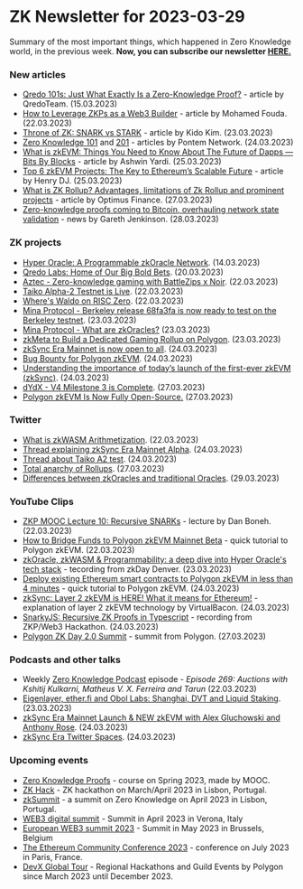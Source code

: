 # ZK Newsletter for 2023-03-29
Summary of the most important things, which happened in Zero Knowledge world, in the previous week. **Now, you can subscribe our newsletter [HERE.](https://zknewsletter.com/)**

### New articles 
* [Qredo 101s: Just What Exactly Is a Zero-Knowledge Proof?](https://www.qredo.com/blog/qredo-101s-just-what-exactly-is-a-zero-knowledge-proof) - article by QredoTeam. (15.03.2023)
* [How to Leverage ZKPs as a Web3 Builder](https://medium.com/alliancedao/how-to-leverage-zkps-as-a-web3-builder-ae504783973d) - article by Mohamed Fouda. (22.03.2023)
* [Throne of ZK: SNARK vs STARK](https://medium.com/@kido.kim/throne-of-zk-snark-vs-stark-e449984d5c36) - article by Kido Kim. (23.03.2023)
* [Zero Knowledge 101](https://blog.pontem.network/zero-knowledge-101-fc7476e984c3) and [201](https://blog.pontem.network/zero-knowledge-201-16864126768d) - articles by Pontem Network. (24.03.2023)
* [What is zkEVM: Things You Need to Know About The Future of Dapps — Bits By Blocks](https://medium.com/@ashwin.yar/what-is-zkevm-things-you-need-to-know-about-the-future-of-dapps-bits-by-blocks-378d272fa48) - article by Ashwin Yardi. (25.03.2023)
* [Top 6 zkEVM Projects: The Key to Ethereum’s Scalable Future](https://medium.com/@henrydj9060/top-6-zkevm-projects-the-key-to-ethereums-scalable-future-baa7317f2cec) - article by Henry DJ. (25.03.2023)
* [What is ZK Rollup? Advantages, limitations of Zk Rollup and prominent projects](https://medium.com/leclevietnam/what-is-zk-rollup-advantages-limitations-of-zk-rollup-and-prominent-projects-5883872cbc71) - article by Optimus Finance. (27.03.2023)
* [Zero-knowledge proofs coming to Bitcoin, overhauling network state validation](https://cointelegraph.com/news/zero-knowledge-proofs-coming-to-bitcoin-overhauling-network-state-validation) - news by Gareth Jenkinson. (28.03.2023)

### ZK projects
* [Hyper Oracle: A Programmable zkOracle Network](https://mirror.xyz/hyperoracleblog.eth/qbefsToFgFxBZBocwlkX-HXbpeUzZiv2UB5CmxcaFTM). (14.03.2023)
* [Qredo Labs: Home of Our Big Bold Bets](https://www.qredo.com/blog/qredo-labs-home-of-our-big-bold-bets). (20.03.2023)
* [Aztec - Zero-knowledge gaming with BattleZips x Noir](https://medium.com/aztec-protocol/zero-knowledge-gaming-with-battlezips-x-noir-50b046c158b3). (22.03.2023)
* [Taiko Alpha-2 Testnet is Live](https://mirror.xyz/labs.taiko.eth/A6G6TNN-CXDAhl42k_bNHg_20fyGcT0xH-LBBSOPNzU). (22.03.2023)
* [Where's Waldo on RISC Zero](https://www.risczero.com/blog/waldo). (22.03.2023)
* [Mina Protocol - Berkeley release 68fa3fa is now ready to test on the Berkeley testnet](https://github.com/MinaProtocol/mina/discussions/12905). (23.03.2023)
* [Mina Protocol - What are zkOracles?](https://minaprotocol.com/blog/what-are-zkoracles) (23.03.2023)
* [zkMeta to Build a Dedicated Gaming Rollup on Polygon](https://polygon.technology/blog/zkmeta-to-build-a-dedicated-gaming-rollup-on-polygon). (23.03.2023)
* [zkSync Era Mainnet is now open to all](https://blog.matter-labs.io/gm-zkevm-171b12a26b36). (24.03.2023)
* [Bug Bounty for Polygon zkEVM](https://polygon.technology/blog/bug-bounty-for-polygon-zkevm). (24.03.2023)
* [Understanding the importance of today’s launch of the first-ever zkEVM (zkSync)](https://medium.com/@javrela/understanding-the-importance-of-todays-launch-of-the-first-ever-zkevm-85a021087d70). (24.03.2023)
* [dYdX - V4 Milestone 3 is Complete](https://dydx.exchange/blog/v4-milestone-3-is-complete). (27.03.2023)
* [Polygon zkEVM Is Now Fully Open-Source.](https://polygon.technology/blog/polygon-zkevm-is-now-fully-open-source) (27.03.2023)

### Twitter
* [What is zkWASM Arithmetization](https://twitter.com/Suci_Community/status/1638336435148427264). (22.03.2023)
* [Thread explaining zkSync Era Mainnet Alpha](https://twitter.com/zksync/status/1639251197898129408/). (24.03.2023)
* [Thread about Taiko A2 test](https://twitter.com/MikkoIkola/status/1639343731882209280). (24.03.2023)
* [Total anarchy of Rollups](https://twitter.com/taikoxyz/status/1640408281826091008). (27.03.2023)
* [Differences between zkOracles and traditional Oracles](https://twitter.com/HyperOracle/status/1640231473625333760). (29.03.2023)

### YouTube Clips
* [ZKP MOOC Lecture 10: Recursive SNARKs](https://www.youtube.com/watch?v=0LW-qeVe6QI) - lecture by Dan Boneh. (22.03.2023)
* [How to Bridge Funds to Polygon zkEVM Mainnet Beta](https://www.youtube.com/watch?v=olbSeX8SKI4) - quick tutorial to Polygon zkEVM. (22.03.2023)
* [zkOracle, zkWASM & Programmability: a deep dive into Hyper Oracle's tech stack](https://www.youtube.com/watch?v=kHT6uOX3jto) - tecording from zkDay Denver. (23.03.2023)
* [Deploy existing Ethereum smart contracts to Polygon zkEVM in less than 4 minutes](https://www.youtube.com/watch?v=5ufjMI_9gNs) - quick tutorial to Polygon zkEVM. (24.03.2023)
* [zkSync: Layer 2 zkEVM is HERE! What it means for Ethereum!](https://www.youtube.com/watch?v=0ke2MTBcZTs) - explanation of layer 2 zkEVM technology by VirtualBacon. (24.03.2023)
* [SnarkyJS: Recursive ZK Proofs in Typescript](https://www.youtube.com/watch?v=KVJWBk0wNSE) - recording from ZKP/Web3 Hackathon. (24.03.2023)
* [Polygon ZK Day 2.0 Summit](https://www.youtube.com/watch?v=el8AS32SMj4) - summit from Polygon. (27.03.2023)

### Podcasts and other talks
* Weekly [Zero Knowledge Podcast](https://zeroknowledge.fm/269-2/) episode - *Episode 269: Auctions with Kshitij Kulkarni, Matheus V. X. Ferreira and Tarun* (22.03.2023) 
* [Eigenlayer, ether.fi and Obol Labs: Shanghai, DVT and Liquid Staking](https://twitter.com/ether_fi/status/1638970344240185344). (23.03.2023)
* [zkSync Era Mainnet Launch & NEW zkEVM with Alex Gluchowski and Anthony Rose](https://www.youtube.com/watch?v=oF5aXocuDuc). (24.03.2023)
* [zkSync Era Twitter Spaces](https://twitter.com/zksync/status/1639276971220688896). (24.03.2023)

### Upcoming events
* [Zero Knowledge Proofs](https://zk-learning.org/) - course on Spring 2023, made by MOOC.
* [ZK Hack](https://zkhack.dev/?utm_source=substack&utm_medium=email) - ZK hackathon on March/April 2023 in Lisbon, Portugal.
* [zkSummit](https://www.zksummit.com/) - a summit on Zero Knowledge on April 2023 in Lisbon, Portugal.
* [WEB3 digital summit](https://web3digitalsummit.com/) - Summit in April 2023 in Verona, Italy
* [European WEB3 summit 2023](https://www.web3eurosummit.eu/) - Summit in May 2023 in Brussels, Belgium
* [The Ethereum Community Conference 2023](https://www.ethcc.io/) - conference on July 2023 in Paris, France.
* [DevX Global Tour](https://polygon.technology/blog/polygon-labs-announces-devx-global-tour) - Regional Hackathons and Guild Events by Polygon since March 2023 until December 2023.
